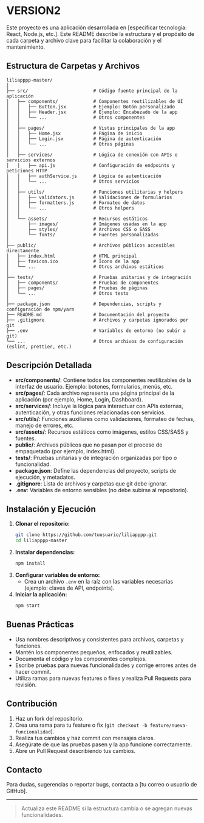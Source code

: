 # VERSION2

Este proyecto es una aplicación desarrollada en [especificar tecnología: React, Node.js, etc.]. Este README describe la estructura y el propósito de cada carpeta y archivo clave para facilitar la colaboración y el mantenimiento.

## Estructura de Carpetas y Archivos

```
liliapppp-master/
│
├── src/                        # Código fuente principal de la aplicación
│   ├── components/             # Componentes reutilizables de UI
│   │   ├── Button.jsx          # Ejemplo: Botón personalizado
│   │   ├── Header.jsx          # Ejemplo: Encabezado de la app
│   │   └── ...                 # Otros componentes
│   │
│   ├── pages/                  # Vistas principales de la app
│   │   ├── Home.jsx            # Página de inicio
│   │   ├── Login.jsx           # Página de autenticación
│   │   └── ...                 # Otras páginas
│   │
│   ├── services/               # Lógica de conexión con APIs o servicios externos
│   │   ├── api.js              # Configuración de endpoints y peticiones HTTP
│   │   ├── authService.js      # Lógica de autenticación
│   │   └── ...                 # Otros servicios
│   │
│   ├── utils/                  # Funciones utilitarias y helpers
│   │   ├── validators.js       # Validaciones de formularios
│   │   ├── formatters.js       # Formateo de datos
│   │   └── ...                 # Otros helpers
│   │
│   └── assets/                 # Recursos estáticos
│       ├── images/             # Imágenes usadas en la app
│       ├── styles/             # Archivos CSS o SASS
│       └── fonts/              # Fuentes personalizadas
│
├── public/                     # Archivos públicos accesibles directamente
│   ├── index.html              # HTML principal
│   ├── favicon.ico             # Ícono de la app
│   └── ...                     # Otros archivos estáticos
│
├── tests/                      # Pruebas unitarias y de integración
│   ├── components/             # Pruebas de componentes
│   ├── pages/                  # Pruebas de páginas
│   └── ...                     # Otros tests
│
├── package.json                # Dependencias, scripts y configuración de npm/yarn
├── README.md                   # Documentación del proyecto
├── .gitignore                  # Archivos y carpetas ignorados por git
├── .env                        # Variables de entorno (no subir a git)
└── ...                         # Otros archivos de configuración (eslint, prettier, etc.)
```

## Descripción Detallada

- **src/components/**: Contiene todos los componentes reutilizables de la interfaz de usuario. Ejemplo: botones, formularios, menús, etc.
- **src/pages/**: Cada archivo representa una página principal de la aplicación (por ejemplo, Home, Login, Dashboard).
- **src/services/**: Incluye la lógica para interactuar con APIs externas, autenticación, y otras funciones relacionadas con servicios.
- **src/utils/**: Funciones auxiliares como validaciones, formateo de fechas, manejo de errores, etc.
- **src/assets/**: Recursos estáticos como imágenes, estilos CSS/SASS y fuentes.
- **public/**: Archivos públicos que no pasan por el proceso de empaquetado (por ejemplo, index.html).
- **tests/**: Pruebas unitarias y de integración organizadas por tipo o funcionalidad.
- **package.json**: Define las dependencias del proyecto, scripts de ejecución, y metadatos.
- **.gitignore**: Lista de archivos y carpetas que git debe ignorar.
- **.env**: Variables de entorno sensibles (no debe subirse al repositorio).

## Instalación y Ejecución

1. **Clonar el repositorio:**
    ```bash
    git clone https://github.com/tuusuario/liliapppp.git
    cd liliapppp-master
    ```
2. **Instalar dependencias:**
    ```bash
    npm install
    ```
3. **Configurar variables de entorno:**
    - Crea un archivo `.env` en la raíz con las variables necesarias (ejemplo: claves de API, endpoints).
4. **Iniciar la aplicación:**
    ```bash
    npm start
    ```

## Buenas Prácticas

- Usa nombres descriptivos y consistentes para archivos, carpetas y funciones.
- Mantén los componentes pequeños, enfocados y reutilizables.
- Documenta el código y los componentes complejos.
- Escribe pruebas para nuevas funcionalidades y corrige errores antes de hacer commit.
- Utiliza ramas para nuevas features o fixes y realiza Pull Requests para revisión.

## Contribución

1. Haz un fork del repositorio.
2. Crea una rama para tu feature o fix (`git checkout -b feature/nueva-funcionalidad`).
3. Realiza tus cambios y haz commit con mensajes claros.
4. Asegúrate de que las pruebas pasen y la app funcione correctamente.
5. Abre un Pull Request describiendo tus cambios.

## Contacto

Para dudas, sugerencias o reportar bugs, contacta a [tu correo o usuario de GitHub].

---

> Actualiza este README si la estructura cambia o se agregan nuevas funcionalidades.